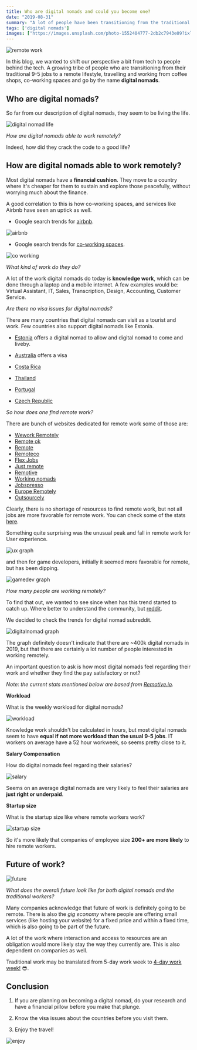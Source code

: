 ```yaml
---
title: Who are digital nomads and could you become one? 
date: "2019-08-31"
summary: "A lot of people have been transitioning from the traditional 9-5 job to a digital nomad lifestyle, will this be the future?"
tags: ['digital nomads']
images: ["https://images.unsplash.com/photo-1552404777-2db2c7943e09?ixlib=rb-1.2.1&ixid=eyJhcHBfaWQiOjEyMDd9&auto=format&fit=crop&w=1101&q=80"]
---
```


![remote work](https://images.unsplash.com/photo-1552404777-2db2c7943e09?ixlib=rb-1.2.1&ixid=eyJhcHBfaWQiOjEyMDd9&auto=format&fit=crop&w=1101&q=80)

In this blog, we wanted to shift our perspective a bit from tech to people behind the tech. A growing tribe of people who are transitioning from their traditional 9-5 jobs to a remote lifestyle, travelling and working from coffee shops, co-working spaces and go by the name **digital nomads**.

## Who are digital nomads?

So far from our description of digital nomads, they seem to be living the life.

![digital nomad life](https://media.giphy.com/media/A6aHBCFqlE0Rq/source.gif)

*How are digital nomads able to work remotely?*

Indeed, how did they crack the code to a good life?

## How are digital nomads able to work remotely?

Most digital nomads have a **financial cushion**. They move to a country where it's cheaper for them to sustain and explore those peacefully, without worrying much about the finance.

A good correlation to this is how co-working spaces, and services like Airbnb have seen an uptick as well.

- Google search trends for [airbnb]((https://trends.google.com/trends/explore?date=all&q=airbnb)).

![airbnb](/static/images/airbnb.png)

- Google search trends for [co-working spaces](https://trends.google.com/trends/explore?date=all&q=co-working%20space).

![co working](/static/images/co_working.png)


*What kind of work do they do?*

A lot of the work digital nomads do today is **knowledge work**, which can be done through a laptop and a mobile internet. A few examples would be: Virtual Assistant, IT, Sales, Transcription, Design, Accounting, Customer Service.


*Are there no visa issues for digital nomads?*

There are many countries that digital nomads can visit as a tourist and work. Few countries also support digital nomads like Estonia.

- [Estonia]((https://e-estonia.com/digital-nomads-visa-shape-urban-employment)) offers a digital nomad to allow and digital nomad to come and liveby.

- [Australia](https://visagroup.com.au/digital-nomads-australian-tourist-visa/) offers a visa
- [Costa Rica](http://www.costarica-embassy.org/index.php?q=node/72)
- [Thailand](https://www.thaiembassy.sg/visa-matters-/-consular/types-of-visa/tourist-visa)
- [Portugal](https://www.quora.com/What-visas-can-digital-nomads-get-in-Portugal)
- [Czech Republic](https://www.google.com/url?q=https://www.expat.com/en/guide/europe/czech-republic/16419-become-a-digital-nomad-in-the-czech-republic.html&sa=D&ust=1567256052666000)


*So how does one find remote work?*

There are bunch of websites dedicated for remote work some of those are:
- [Wework Remotely](https://weworkremotely.com/#job-listings)
- [Remote ok](https://remoteok.io/)
- [Remote](https://remote.com/)
- [Remoteco](https://remote.co/)
- [Flex Jobs](https://www.flexjobs.com/)
- [Just remote](https://justremote.co/)
- [Remotive](https://remotive.io/)
- [Working nomads](https://www.workingnomads.co/jobs)
- [Jobspresso](https://jobspresso.co/)
- [Europe Remotely](https://europeremotely.com/)
- [Outsourcely](https://www.outsourcely.com/remote-workers)

Clearly, there is no shortage of resources to find remote work, but not all jobs are more favorable for remote work. You can check some of the stats [here](https://remoteok.io/remote-work-statistics).

Something quite surprising was the unusual peak and fall in remote work for User experience.

![ux graph](/static/images/ux_graph.png)

and then for game developers, initially it seemed more favorable for remote, but has been dipping.

![gamedev graph](/static/images/gamedev_graph.png)

*How many people are working remotely?*

To find that out, we wanted to see since when has this trend started to catch up. Where better to understand the community, but [reddit](https://reddit.com/r/digitalnomad).

We decided to check the trends for digital nomad subreddit.

![digitalnomad graph](/static/images/digitalnomad.png)

The graph definitely doesn't indicate that there are ~400k digital nomads in 2019, but that there are certainly a lot number of people interested in working remotely.

An important question to ask is how most digital nomads feel regarding their work and whether they find the pay satisfactory or not?

*Note: the current stats mentioned below are based from [Remotive.io](https://docs.google.com/spreadsheets/d/1VOehQv0bOs2pY7RkKJ8RmlUbuu8UmSgzfvjR0m5hyxQ/edit#gid=1145296357).*

**Workload**

What is the weekly workload for digital nomads?

![workload](/static/images/workload_digitalnomads.png)

Knowledge work shouldn't be calculated in hours, but most digital nomads seem to have **equal if not more workload than the usual 9-5 jobs**. IT workers on average have a 52 hour workweek, so seems pretty close to it.


**Salary Compensation**

How do digital nomads feel regarding their salaries?

![salary](/static/images/salary_compensation.png)

Seems on an average digital nomads are very likely to feel their salaries are **just right or underpaid**.

**Startup size**

What is the startup size like where remote workers work?

![startup size](/static/images/startup_size.png)

So it's more likely that companies of employee size **200+ are more likely** to hire remote workers.


## Future of work?

![future](https://media.giphy.com/media/l0HlLRNROwYCqAF6E/giphy.gif)

*What does the overall future look like for both digital nomads and the traditional workers?*

Many companies acknowledge that future of work is definitely going to be remote. There is also the *gig economy* where people are offering small services (like hosting your website) for a fixed price and within a fixed time, which is also going to be part of the future.

A lot of the work where interaction and access to resources are an obligation would more likely stay the way they currently are. This is also dependent on companies as well.

Traditional work may be translated from 5-day work week to [4-day work week!](https://www.portcullislegals.co.uk/wills-estate-administration/four-day-week/) 😎.


## Conclusion

1. If you are planning on becoming a digital nomad, do your research and have a financial pillow before you make that plunge.

2. Know the visa issues about the countries before you visit them.

3. Enjoy the travel!

![enjoy](https://media.giphy.com/media/dM2xuxnJCg4H6/source.gif)
